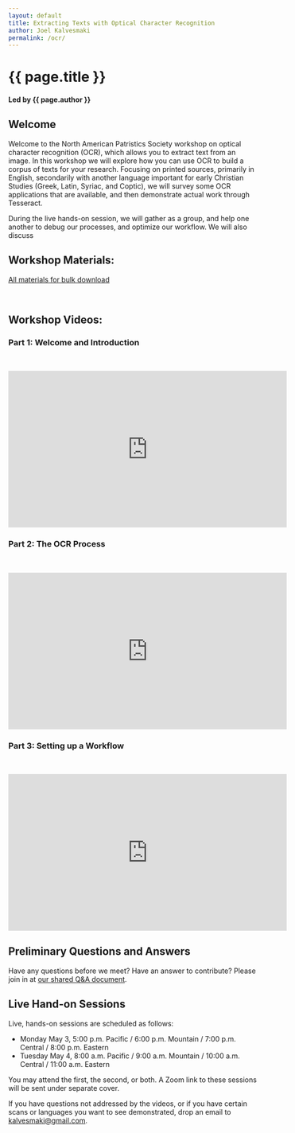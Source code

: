 ```yaml
---
layout: default
title: Extracting Texts with Optical Character Recognition
author: Joel Kalvesmaki
permalink: /ocr/
---
```

# {{ page.title }} 
#### Led by {{ page.author }}

## Welcome

Welcome to the North American Patristics Society workshop on optical character recognition (OCR), which allows you to extract text from an image. In this workshop we will explore how you can use OCR to build a corpus of texts for your research. Focusing on printed sources, primarily in English, secondarily with another language important for early Christian Studies (Greek, Latin, Syriac, and Coptic), we will survey some OCR applications that are available, and then demonstrate actual work through Tesseract.

During the live hands-on session, we will gather as a group, and help one another to debug our processes, and optimize our workflow. We will also discuss

## Workshop Materials:
[All materials for bulk download](https://www.dropbox.com/sh/40syt9498cd9try/AAC96Vs5jZVYFwMFNcrWJAVSa?dl=0)

&nbsp;

## Workshop Videos:

### Part 1: Welcome and Introduction
&nbsp;
<iframe width="560" height="315" src="https://www.youtube.com/embed/zkxIwbJltDs" title="YouTube video player" frameborder="0" allow="accelerometer; autoplay; clipboard-write; encrypted-media; gyroscope; picture-in-picture" allowfullscreen></iframe>

### Part 2: The OCR Process
&nbsp;
<iframe width="560" height="315" src="https://www.youtube.com/embed/4U1ffgxLTws" title="YouTube video player" frameborder="0" allow="accelerometer; autoplay; clipboard-write; encrypted-media; gyroscope; picture-in-picture" allowfullscreen></iframe>

### Part 3: Setting up a Workflow
&nbsp;
<iframe width="560" height="315" src="https://www.youtube.com/embed/l75kl_r-pSo" title="YouTube video player" frameborder="0" allow="accelerometer; autoplay; clipboard-write; encrypted-media; gyroscope; picture-in-picture" allowfullscreen></iframe>

## Preliminary Questions and Answers

Have any questions before we meet? Have an answer to contribute? Please join in at [our shared Q&A document](https://docs.google.com/document/d/1Tta4_kQISQjRjcjA5e5HFrNM1p5bGjBtix7OFGr2bgQ/edit?usp=sharing).

## Live Hand-on Sessions

Live, hands-on sessions are scheduled as follows:

* Monday May 3, 5:00 p.m. Pacific / 6:00 p.m. Mountain / 7:00 p.m. Central / 8:00 p.m. Eastern 
* Tuesday May 4, 8:00 a.m. Pacific / 9:00 a.m. Mountain / 10:00 a.m. Central / 11:00 a.m. Eastern

You may attend the first, the second, or both. A Zoom link to these sessions will be sent under separate cover. 

If you have questions not addressed by the videos, or if you have certain scans or languages you want to see demonstrated, drop an email to kalvesmaki@gmail.com.

